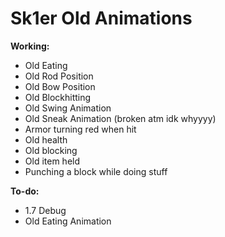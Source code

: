 # Sk1er Old Animations
**Working:**
* Old Eating
* Old Rod Position
* Old Bow Position
* Old Blockhitting
* Old Swing Animation
* Old Sneak Animation (broken atm idk whyyyy)
* Armor turning red when hit
* Old health
* Old blocking
* Old item held
* Punching a block while doing stuff

**To-do:**
* 1.7 Debug
* Old Eating Animation

